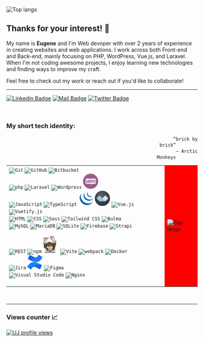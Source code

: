  <img width="3000" height="150" alt="Top langs" src="https://media1.tenor.com/m/8nvbPESoKoIAAAAC/wave-life.gif"/>
 

## Thanks for your interest! 👀

My name is <b>Eugene</b> and I'm Web devoper with over 2 years of experience in creating websites and web applications. I work across both Front-end and Back-end, mainly focusing on PHP, WordPress, Vue.js, and Laravel. When I'm not coding awesome projects, I enjoy learning new technologies and finding ways to improve my craft.

Feel free to check out my work or reach out if you'd like to collaborate!


<hr>

[![Linkedin Badge](https://img.shields.io/badge/-LinkedIn-0e76a8?style=flat&labelColor=0e76a8&logo=linkedin&logoColor=white)](https://www.linkedin.com/in/eugene-sukach-a14055141/) 
[![Mail Badge](https://img.shields.io/badge/-Gmail-c0392b?style=flat&labelColor=c0392b&logo=gmail&logoColor=white)](mailto:sukach.eugene@gmail.com)
[![Twitter Badge](https://img.shields.io/badge/-Curriculum_Vitae-1ca0f1?style=flat&labelColor=1ca0f1&logo=twitter&logoColor=white&link=https://twitter.com/MaksymRudnyi)](https://docs.google.com/document/d/1QFDK2JBZga2PCbqkwBWY_V3d00pK4yG9ZYnlygQiCik/edit) 

<br/>

### My short tech identity:

<div align="right">

                                                           “brick by brick”        
                                                           ― Arctic Monkeys        
</div>
<div align="left">
    <table>
        <tr>
            <td>
                <div>
                  <div>
                    <code><img width="40" src="https://user-images.githubusercontent.com/25181517/192108372-f71d70ac-7ae6-4c0d-8395-51d8870c2ef0.png" alt="Git" title="Git"/></code>
                	   <code><img width="40" src="https://user-images.githubusercontent.com/25181517/192108374-8da61ba1-99ec-41d7-80b8-fb2f7c0a4948.png" alt="GitHub" title="GitHub"/></code>
                    <code><img width="40" src="https://user-images.githubusercontent.com/25181517/192108375-268c35e6-ab26-44b2-88bf-e3121a4e5083.png" alt="Bitbucket" title="Bitbucket"/></code>
                    <code><img width="40"></code>
                    <code><img width="40"></code>
                    <code><img width="40"></code>
                    <code><img width="40"></code>
                  </div>
                  <div>
                    <code><img width="40" src="https://user-images.githubusercontent.com/25181517/183570228-6a040b9f-3ddf-47a2-a201-743121dac664.png" alt="php" title="php"/></code>
                    <code><img width="40" src="https://raw.githubusercontent.com/marwin1991/profile-technology-icons/refs/heads/main/icons/laravel.png" alt="Laravel" title="Laravel"/></code>
                    <code><img width="40" src="https://user-images.githubusercontent.com/25181517/192158957-b1256181-356c-46a3-beb9-487af08a6266.png" alt="Wordpress" title="Wordpress"/></code>
                    <code><img width="40" src="https://github.com/SukachEugene/SukachEugene/blob/main/icons/woocommerce.png" alt="Woocommerce" title="Woocommerce"/></code>
                    <code><img width="40"></code>
                    <code><img width="40"></code>
                    <code><img width="40"></code>
                 </div>
                  <div>
                    <code><img width="40" src="https://user-images.githubusercontent.com/25181517/117447155-6a868a00-af3d-11eb-9cfe-245df15c9f3f.png" alt="JavaScript" title="JavaScript"/></code>
                    <code><img width="40" src="https://user-images.githubusercontent.com/25181517/183890598-19a0ac2d-e88a-4005-a8df-1ee36782fde1.png" alt="TypeScript" title="TypeScript"/></code>
                    <code><img width="40" src="https://github.com/SukachEugene/SukachEugene/blob/main/icons/jquery.svg" alt="jQuery" title="jQuery"/></code>
                    <code><img width="40" src="https://github.com/SukachEugene/SukachEugene/blob/main/icons/alpine.svg" alt="Alpine.js" title="Alpine.js"/></code>
                    <code><img width="40" src="https://user-images.githubusercontent.com/25181517/117448124-a2da9800-af3e-11eb-85d2-bd1b69b65603.png" alt="Vue.js" title="Vue.js"/></code>
                    <code><img width="40" src="https://github.com/marwin1991/profile-technology-icons/assets/136815194/50c63e54-074f-494b-b786-01eb7870c927" alt="Vuetify.js" title="Vuetify.js"/></code>
                    <code><img width="40"></code>
                 </div>
                  <div>
                    <code><img width="40" src="https://user-images.githubusercontent.com/25181517/192158954-f88b5814-d510-4564-b285-dff7d6400dad.png" alt="HTML" title="HTML"/></code>
                	   <code><img width="40" src="https://user-images.githubusercontent.com/25181517/183898674-75a4a1b1-f960-4ea9-abcb-637170a00a75.png" alt="CSS" title="CSS"/></code>
                	   <code><img width="40" src="https://user-images.githubusercontent.com/25181517/192158956-48192682-23d5-4bfc-9dfb-6511ade346bc.png" alt="Sass" title="Sass"/></code>  
                    <code><img width="40" src="https://user-images.githubusercontent.com/25181517/202896760-337261ed-ee92-4979-84c4-d4b829c7355d.png" alt="Tailwind CSS" title="Tailwind CSS"/></code>
                    <code><img width="40" src="https://github-production-user-asset-6210df.s3.amazonaws.com/136815194/268487504-e5fe87f3-f2ee-419d-8299-14dc573f3603.png" alt="Bulma" title="Bulma"/></code>
                    <code><img width="40"></code>
                    <code><img width="40"></code>
                  </div>
                  <div>
                    <code><img width="40" src="https://user-images.githubusercontent.com/25181517/183896128-ec99105a-ec1a-4d85-b08b-1aa1620b2046.png" alt="MySQL" title="MySQL"/></code>
                	   <code><img width="40" src="https://github.com/marwin1991/profile-technology-icons/assets/136815194/3c698a4f-84e4-4849-a900-476b14311634" alt="MariaDB" title="MariaDB"/></code>
                    <code><img width="40" src="https://github.com/marwin1991/profile-technology-icons/assets/136815194/82df4543-236b-4e45-9604-5434e3faab17" alt="SQLite" title="SQLite"/></code>
                    <code><img width="40" src="https://user-images.githubusercontent.com/25181517/189716855-2c69ca7a-5149-4647-936d-780610911353.png" alt="Firebase" title="Firebase"/></code>
                    <code><img width="40" src="https://raw.githubusercontent.com/marwin1991/profile-technology-icons/refs/heads/main/icons/strapi.png" alt="Strapi" title="Strapi"/></code>
                    <code><img width="40"></code>
                    <code><img width="40"></code>
                  </div>
                  <div>
                    <code><img width="40" src="https://user-images.githubusercontent.com/25181517/192107858-fe19f043-c502-4009-8c47-476fc89718ad.png" alt="REST" title="REST"/></code>
                    <code><img width="40" src="https://user-images.githubusercontent.com/25181517/121401671-49102800-c959-11eb-9f6f-74d49a5e1774.png" alt="npm" title="npm"/></code>
                    <code><img width="34" src="https://github.com/SukachEugene/SukachEugene/blob/main/icons/composer.png" alt="Composer" title="Composer"/> </code>
                	   <code><img width="40" src="https://github-production-user-asset-6210df.s3.amazonaws.com/62091613/261395532-b40892ef-efb8-4b0e-a6b5-d1cfc2f3fc35.png" alt="Vite" title="Vite"/></code>
                    <code><img width="40" src="https://user-images.githubusercontent.com/25181517/187955008-981340e6-b4cc-441b-80cf-7a5e94d29e7e.png" alt="webpack" title="webpack"/></code>
                    <code><img width="40" src="https://user-images.githubusercontent.com/25181517/117207330-263ba280-adf4-11eb-9b97-0ac5b40bc3be.png" alt="Docker" title="Docker"/></code>
                    <code><img width="40"></code>
                  </div>
                  <div> 
                    <code><img width="40" src="https://user-images.githubusercontent.com/25181517/183912952-83784e94-629d-4c34-a961-ae2ae795b662.png" alt="Jira" title="Jira"/></code>
                    <code><img width="40" src="https://github.com/SukachEugene/SukachEugene/blob/main/icons/confluence.png" alt="Confluence" title="Confluence"/></code>
                    <code><img width="40" src="https://user-images.githubusercontent.com/25181517/189715289-df3ee512-6eca-463f-a0f4-c10d94a06b2f.png" alt="Figma" title="Figma"/></code>
                    <code><img width="40"></code>
                    <code><img width="40"></code>
                    <code><img width="40"></code>
                    <code><img width="40"></code>
                  </div>
                 <div>
                   <code><img width="40" src="https://user-images.githubusercontent.com/25181517/192108891-d86b6220-e232-423a-bf5f-90903e6887c3.png" alt="Visual Studio Code" title="Visual Studio Code"/></code>
                   <code><img width="40" src="https://user-images.githubusercontent.com/25181517/183345125-9a7cd2e6-6ad6-436f-8490-44c903bef84c.png" alt="Nginx" title="Nginx"/></code>
                   <code><img width="40"></code>
                   <code><img width="40"></code>
                   <code><img width="40"></code>
                   <code><img width="40"></code>
                   <code><img width="40"></code>
                 </div>
              </div>
            </td>
            <td style="background-color:red">
               <img width="410" alt="Top langs" src="https://github-readme-stats.vercel.app/api/top-langs/?username=SukachEugene&layout=donut"/>
            </td>
        </tr>
    </table>
</div>

<br/>
<hr>

### Views counter 📈
[![UJ profile views](https://u8views.com/api/v1/github/profiles/126882209/views/day-week-month-total-count.svg)](https://u8views.com/github/SukachEugene)

